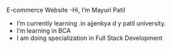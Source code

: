 E-commerce Website -Hi, I’m Mayuri Patil 

- I’m currently learning .in ajjenkya d y patil university.
- I’m learning in BCA 
- I am doing specialization in Full Stack Development 

<!---
Mayu0716/Mayu0716 is a ✨ special ✨ repository because its `README.md` (this file) appears on your GitHub profile.
You can click the Preview link to take a look at your changes.
--->

